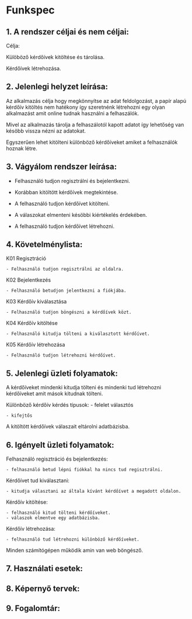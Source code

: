 # Funkspec

## 1. A rendszer céljai és nem céljai:

Célja:

Külöböző kérdőívek kitöltése és tárolása.

Kérdőívek létrehozása.

## 2. Jelenlegi helyzet leírása:

Az alkalmazás célja hogy megkönnyítse az adat feldolgozást, a papír alapú kérdőív kitöltés nem hatékony így szeretnénk létrehozni egy olyan alkalmazást amit online tudnak használni a felhaszálók.

Mivel az alkalmazás tárolja a felhaszálotól kapott adatot így lehetőség van késöbb vissza nézni az adatokat.

Egyszerűen lehet kitölteni különböző kérdőíveket amiket a felhasználók hoznak létre.

## 3. Vágyálom rendszer leírása: 


- Felhasználó tudjon regisztrálni és bejelentkezni.

- Korábban kitöltött kérdőívek megtekintése.

- A felhasználó tudjon kérdőívet kitölteni.

- A válaszokat elmenteni késöbbi kiértékelés érdekében.

- A felhasználó tudjon kérdőívet létrehozni.


## 4. Követelménylista:

K01 Regisztráció

	- Felhasználó tudjon regisztrálni az oldalra.

K02 Bejelentkezés

	- Felhasználó betudjon jelentkezni a fiókjába.

K03 Kérdőív kiválasztása

	- Felhasználó tudjon böngészni a kérdőívek közt.

K04 Kérdőív kitöltése

	- Felhasználó kitudja tölteni a kiválasztott kérdőívet.

K05 Kérdőív létrehozása

	- Felhasználó tudjon létrehozni kérdőívet.

## 5. Jelenlegi üzleti folyamatok:

A kérdőíveket mindenki kitudja tölteni és mindenki tud létrehozni kérdőíveket amit mások kitudnak tölteni.

Különböző kérdőív kérdés típusok:
    - felelet választós

    - kifejtős

A kitöltött kérdőívek válaszait eltárolni adatbázisba.

## 6. Igényelt üzleti folyamatok:


Felhasználó regisztráció és bejelentkezés:
    
    - felhasználó betud lépni fiókkal ha nincs tud regisztrálni.

Kérdőívet tud kiválasztani:
    
    - kitudja választani az általa kívánt kérdőívet a megadott oldalon.

Kérdőív kitöltése:
    
    - felhasználó kitud tölteni kérdőíveket.
    - válaszok elmentve egy adatbázisba.

Kérdőív létrehozása:
    
    - felhasználó tud létrehozni különböző kérdőíveket.

Minden számítógépen működik amin van web böngésző.

## 7. Használati esetek:

## 8. Képernyő tervek:

## 9. Fogalomtár:
